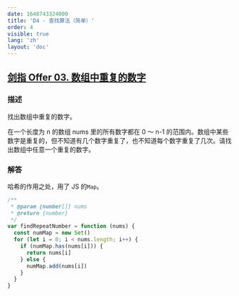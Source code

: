 ```yaml
---
date: 1648743324000
title: 'D4 - 查找算法（简单）'
order: 4
visible: true
lang: 'zh'
layout: 'doc'
---
```


## [剑指 Offer 03. 数组中重复的数字](https://leetcode-cn.com/problems/shu-zu-zhong-zhong-fu-de-shu-zi-lcof/)

### 描述

找出数组中重复的数字。

在一个长度为 n 的数组 nums 里的所有数字都在 0 ～ n-1 的范围内。数组中某些数字是重复的，但不知道有几个数字重复了，也不知道每个数字重复了几次。请找出数组中任意一个重复的数字。

### 解答

哈希的作用之处，用了 JS 的`Map`。

```javascript
/**
 * @param {number[]} nums
 * @return {number}
 */
var findRepeatNumber = function (nums) {
  const numMap = new Set()
  for (let i = 0; i < nums.length; i++) {
    if (numMap.has(nums[i])) {
      return nums[i]
    } else {
      numMap.add(nums[i])
    }
  }
}
```
